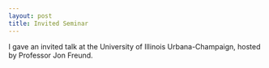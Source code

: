 ```yaml
---
layout: post
title: Invited Seminar 
---
```


I gave an invited talk at the University of Illinois Urbana-Champaign, hosted by Professor Jon Freund.